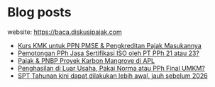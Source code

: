 # Blog posts

website: https://baca.diskusipajak.com

<!-- BLOG-POST-LIST:START -->
- [Kurs KMK untuk PPN PMSE &amp; Pengkreditan Pajak Masukannya](https://baca.diskusipajak.com/kurs-kmk-untuk-ppn-pmse-pengkreditan-pajak-masukannya/)
- [Pemotongan PPh Jasa Sertifikasi ISO oleh PT PPh 21 atau 23?](https://baca.diskusipajak.com/pemotongan-pph-jasa-sertifikasi-iso-oleh-pt-pph-21-atau-23/)
- [Pajak &amp; PNBP Proyek Karbon Mangrove di APL](https://baca.diskusipajak.com/pajak-pnbp-proyek-karbon-mangrove-di-apl/)
- [Penghasilan di Luar Usaha, Pakai Norma atau PPh Final UMKM?](https://baca.diskusipajak.com/penghasilan-di-luar-usaha-pakai-norma-atau-pph-final-umkm/)
- [SPT Tahunan kini dapat dilakukan lebih awal, jauh sebelum 2026](https://baca.diskusipajak.com/spt-tahunan-kini-dapat-dilakukan-lebih-awal-jauh-sebelum-2026/)
<!-- BLOG-POST-LIST:END -->

<!--
**kelaspajak/kelaspajak** is a ✨ _special_ ✨ repository because its `README.md` (this file) appears on your GitHub profile.

Here are some ideas to get you started:

- 🔭 I’m currently working on ...
- 🌱 I’m currently learning ...
- 👯 I’m looking to collaborate on ...
- 🤔 I’m looking for help with ...
- 💬 Ask me about ...
- 📫 How to reach me: ...
- 😄 Pronouns: ...
- ⚡ Fun fact: ...
-->
